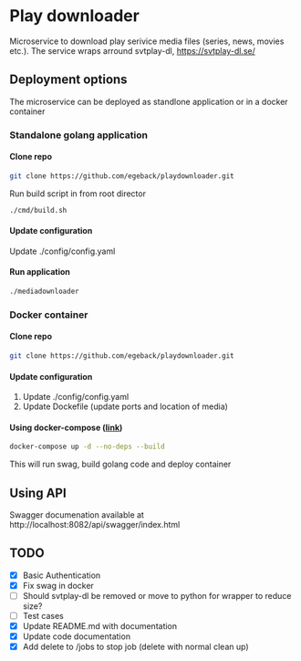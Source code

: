 # Play downloader

Microservice to download play serivice media files (series, news, movies etc.). The service wraps arround svtplay-dl, https://svtplay-dl.se/


## Deployment options

The microservice can be deployed as standlone application or in a docker container

### Standalone golang application

#### Clone repo

``` bash
git clone https://github.com/egeback/playdownloader.git
```

Run build script in from root director

``` bash
./cmd/build.sh
```

#### Update configuration

Update ./config/config.yaml

#### Run application

``` bash
./mediadownloader
```

### Docker container

#### Clone repo

``` bash
git clone https://github.com/egeback/playdownloader.git
```

#### Update configuration

1. Update ./config/config.yaml
2. Update Dockefile (update ports and location of media)

#### Using docker-compose ([link](https://www.google.com/url?sa=t&rct=j&q=&esrc=s&source=web&cd=&cad=rja&uact=8&ved=2ahUKEwi06f-GpafqAhXLo4sKHVWeA3UQFjAAegQIBBAC&url=https%3A%2F%2Fdocs.docker.com%2Fcompose%2F&usg=AOvVaw02oes91geDSZ-H__u_XMxc))


``` bash
docker-compose up -d --no-deps --build
```

This will run swag, build golang code and deploy container

## Using API

Swagger documenation available at http://localhost:8082/api/swagger/index.html

## TODO

* [x] Basic Authentication
* [x] Fix swag in docker
* [ ] Should svtplay-dl be removed or move to python for wrapper to reduce size?
* [ ] Test cases
* [x] Update README.md with documentation
* [x] Update code documentation
* [x] Add delete to /jobs to stop job (delete with normal clean up)
